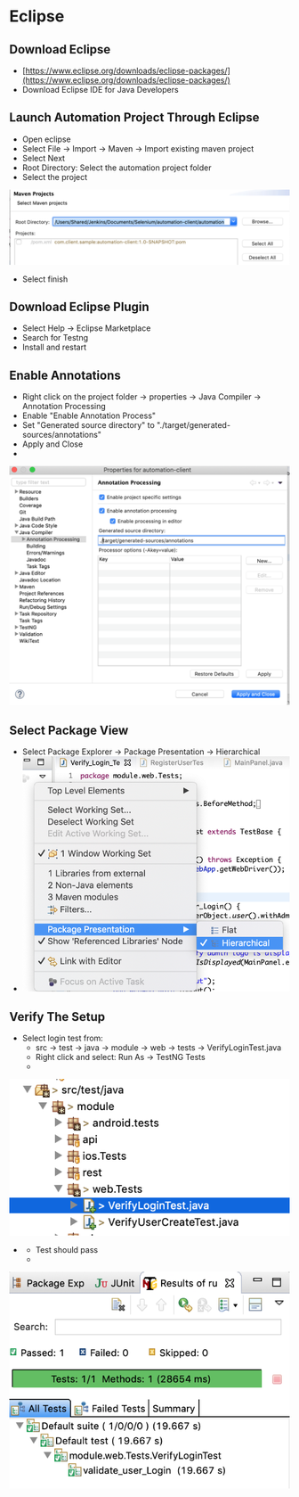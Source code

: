 # Eclipse

## Download Eclipse

* [https://www.eclipse.org/downloads/eclipse-packages/](https://www.eclipse.org/downloads/eclipse-packages/)
* Download Eclipse IDE for Java Developers

## Launch Automation Project Through Eclipse

* Open eclipse
* Select File → Import → Maven → Import existing maven project
* Select Next
* Root Directory: Select the automation project folder
* Select the project

![](../../.gitbook/assets/image%20%2814%29.png)

* Select finish

## Download Eclipse Plugin

* Select Help -&gt; Eclipse Marketplace
* Search for Testng
* Install and restart

## Enable Annotations

* Right click on the project folder -&gt; properties -&gt; Java Compiler -&gt; Annotation Processing
* Enable "Enable Annotation Process"
* Set "Generated source directory" to "./target/generated-sources/annotations"
* Apply and Close
* 
![](../../.gitbook/assets/image%20%286%29.png)

## Select Package View

* Select Package Explorer → Package Presentation → Hierarchical
* ![](../../.gitbook/assets/image%20%2811%29.png)

## Verify The Setup

* Select login test from:
  * src → test → java → module -&gt; web -&gt; tests → VerifyLoginTest.java
  * Right click and select: Run As → TestNG Tests
  * 

![](../../.gitbook/assets/image%20%285%29.png)

* * Test should pass
  * 

![](../../.gitbook/assets/image%20%283%29.png)

